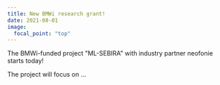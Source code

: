 ```yaml
---
title: New BMWi research grant! 
date: 2021-08-01
image:
  focal_point: "top"
---
```


The BMWi-funded project "ML-SEBIRA" with industry partner neofonie starts today! 

<!--more-->

The project will focus on ... 
